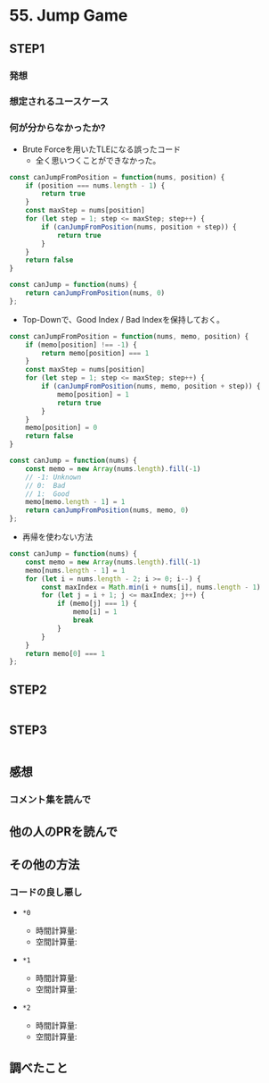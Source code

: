 # 55. Jump Game

## STEP1

### 発想

### 想定されるユースケース

### 何が分からなかったか?

- Brute Forceを用いたTLEになる誤ったコード
  - 全く思いつくことができなかった。

```javascript
const canJumpFromPosition = function(nums, position) {
    if (position === nums.length - 1) {
        return true
    }
    const maxStep = nums[position]
    for (let step = 1; step <= maxStep; step++) {
        if (canJumpFromPosition(nums, position + step)) {
            return true
        }
    }
    return false
}

const canJump = function(nums) {
    return canJumpFromPosition(nums, 0)
};
```

- Top-Downで、Good Index / Bad Indexを保持しておく。

```javascript
const canJumpFromPosition = function(nums, memo, position) {
    if (memo[position] !== -1) {
        return memo[position] === 1
    }
    const maxStep = nums[position]
    for (let step = 1; step <= maxStep; step++) {
        if (canJumpFromPosition(nums, memo, position + step)) {
            memo[position] = 1
            return true
        }
    }
    memo[position] = 0
    return false
}

const canJump = function(nums) {
    const memo = new Array(nums.length).fill(-1)
    // -1: Unknown
    // 0:  Bad
    // 1:  Good
    memo[memo.length - 1] = 1
    return canJumpFromPosition(nums, memo, 0)
};
```

- 再帰を使わない方法

```javascript
const canJump = function(nums) {
    const memo = new Array(nums.length).fill(-1)
    memo[nums.length - 1] = 1
    for (let i = nums.length - 2; i >= 0; i--) {
        const maxIndex = Math.min(i + nums[i], nums.length - 1)
        for (let j = i + 1; j <= maxIndex; j++) {
            if (memo[j] === 1) {
                memo[i] = 1
                break
            }
        }
    }
    return memo[0] === 1
};
```

## STEP2

```javascript
```

## STEP3

```javascript
```

## 感想

### コメント集を読んで

## 他の人のPRを読んで

## その他の方法

### コードの良し悪し

* `*0`
  * 時間計算量:
  * 空間計算量:

* `*1`
  * 時間計算量:
  * 空間計算量:

* `*2`
  * 時間計算量:
  * 空間計算量:

## 調べたこと

